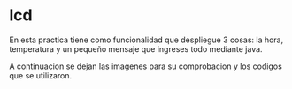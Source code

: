 # lcd 
 En esta practica tiene como funcionalidad  que despliegue 3 cosas:
 la hora, temperatura y un pequeño mensaje que ingreses todo mediante java.
 
A continuacion se dejan las imagenes para su comprobacion  y los codigos que se utilizaron.
 
